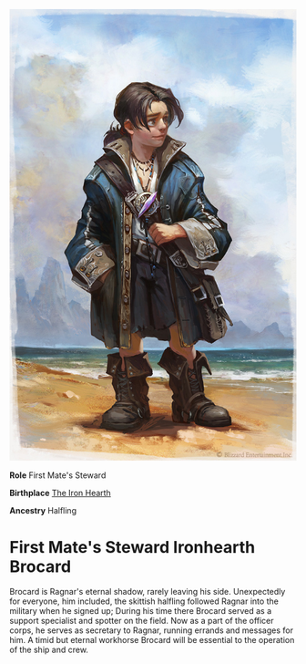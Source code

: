 <InfoBox>
    
![Character Art](./img/brocard.png)
    
**Role** First Mate's Steward
    
**Birthplace** [The Iron Hearth](/places/mineral_holds)

**Ancestry** Halfling

</InfoBox>

# First Mate's Steward Ironhearth Brocard
<Badge type="info" text="He/Him"/>

Brocard is Ragnar's eternal shadow, rarely leaving his side. Unexpectedly for everyone, him included, the skittish halfling followed Ragnar into the military when he signed up; During his time there Brocard served as a support specialist and spotter on the field. Now as a part of the officer corps, he serves as secretary to Ragnar, running errands and messages for him. A timid but eternal workhorse Brocard will be essential to the operation of the ship and crew. 

<!--@include: ./brocard_ragnar.md-->
